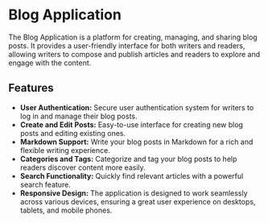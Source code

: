 # Blog Application

The Blog Application is a platform for creating, managing, and sharing blog posts. It provides a user-friendly interface for both writers and readers, allowing writers to compose and publish articles and readers to explore and engage with the content.

## Features

- **User Authentication:** Secure user authentication system for writers to log in and manage their blog posts.
- **Create and Edit Posts:** Easy-to-use interface for creating new blog posts and editing existing ones.
- **Markdown Support:** Write your blog posts in Markdown for a rich and flexible writing experience.
- **Categories and Tags:** Categorize and tag your blog posts to help readers discover content more easily.
- **Search Functionality:** Quickly find relevant articles with a powerful search feature.
- **Responsive Design:** The application is designed to work seamlessly across various devices, ensuring a great user experience on desktops, tablets, and mobile phones.


